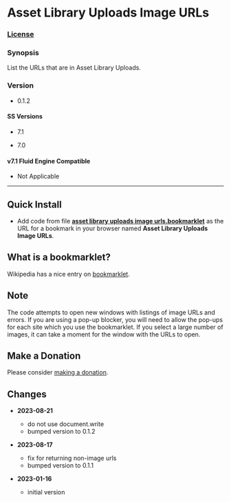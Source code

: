 # Asset Library Uploads Image URLs

### [License][1]

### Synopsis

List the URLs that are in Asset Library Uploads.

### Version

  * 0.1.2

#### SS Versions

  * 7.1
  
  * 7.0

#### v7.1 Fluid Engine Compatible

  * Not Applicable

---

## Quick Install

* Add code from file **[asset library uploads image urls.bookmarklet][2]** as
  the URL for a bookmark in your browser named **Asset Library Uploads Image
  URLs**.

## What is a bookmarklet?

Wikipedia has a nice entry on [bookmarklet][3].

## Note

The code attempts to open new windows with listings of image URLs and errors.
If you are using a pop-up blocker, you will need to allow the pop-ups for each
site which you use the bookmarklet. If you select a large number of images, it
can take a moment for the window with the URLs to open.

## Make a Donation

Please consider [making a donation][4].

## Changes

* **2023-08-21**

  * do not use document.write
  * bumped version to 0.1.2
  
* **2023-08-17**

  * fix for returning non-image urls
  * bumped version to 0.1.1
  
* **2023-01-16**

  * initial version

[1]: https://github.com/tomsWebConsulting/twcsl/blob/main/LICENSE.txt#L1
[2]: asset%20library%20uploads%20image%20urls.bookmarklet#L1
[3]: https://en.wikipedia.org/wiki/Bookmarklet
[4]: https://github.com/tomsWebConsulting/twcsl#make-a-donation
